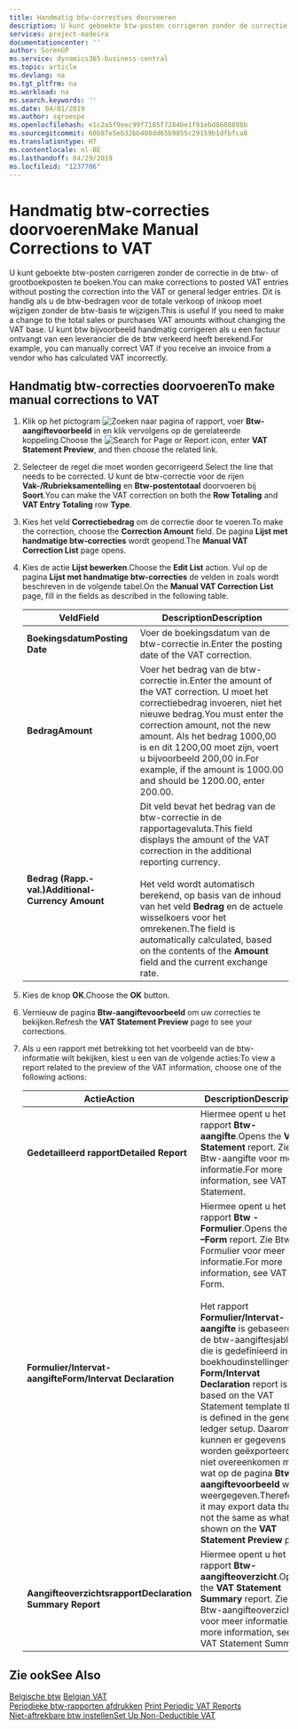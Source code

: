 ```yaml
---
title: Handmatig btw-correcties doorvoeren
description: U kunt geboekte btw-posten corrigeren zonder de correctie in de btw- of grootboekposten te boeken. Dit is handig als u de btw-bedragen voor de totale verkoop of inkoop moet wijzigen zonder de btw-basis te wijzigen. U kunt btw bijvoorbeeld handmatig corrigeren als u een factuur ontvangt van een leverancier die de btw verkeerd heeft berekend.
services: project-madeira
documentationcenter: ''
author: SorenGP
ms.service: dynamics365-business-central
ms.topic: article
ms.devlang: na
ms.tgt_pltfrm: na
ms.workload: na
ms.search.keywords: ''
ms.date: 04/01/2019
ms.author: sgroespe
ms.openlocfilehash: e1c2a5f9eec99f7185f7284be1f91ebd8608898b
ms.sourcegitcommit: 60b87e5eb32bb408dd65b9855c29159b1dfbfca8
ms.translationtype: HT
ms.contentlocale: nl-BE
ms.lasthandoff: 04/29/2019
ms.locfileid: "1237706"
---
```

# <a name="make-manual-corrections-to-vat"></a><span data-ttu-id="35274-105">Handmatig btw-correcties doorvoeren</span><span class="sxs-lookup"><span data-stu-id="35274-105">Make Manual Corrections to VAT</span></span>
<span data-ttu-id="35274-106">U kunt geboekte btw-posten corrigeren zonder de correctie in de btw- of grootboekposten te boeken.</span><span class="sxs-lookup"><span data-stu-id="35274-106">You can make corrections to posted VAT entries without posting the correction into the VAT or general ledger entries.</span></span> <span data-ttu-id="35274-107">Dit is handig als u de btw-bedragen voor de totale verkoop of inkoop moet wijzigen zonder de btw-basis te wijzigen.</span><span class="sxs-lookup"><span data-stu-id="35274-107">This is useful if you need to make a change to the total sales or purchases VAT amounts without changing the VAT base.</span></span> <span data-ttu-id="35274-108">U kunt btw bijvoorbeeld handmatig corrigeren als u een factuur ontvangt van een leverancier die de btw verkeerd heeft berekend.</span><span class="sxs-lookup"><span data-stu-id="35274-108">For example, you can manually correct VAT if you receive an invoice from a vendor who has calculated VAT incorrectly.</span></span>  

## <a name="to-make-manual-corrections-to-vat"></a><span data-ttu-id="35274-109">Handmatig btw-correcties doorvoeren</span><span class="sxs-lookup"><span data-stu-id="35274-109">To make manual corrections to VAT</span></span>  

1.  <span data-ttu-id="35274-110">Klik op het pictogram ![Zoeken naar pagina of rapport](../../media/ui-search/search_small.png "Pictogram Zoeken naar pagina of rapport"), voer **Btw-aangiftevoorbeeld** in en klik vervolgens op de gerelateerde koppeling.</span><span class="sxs-lookup"><span data-stu-id="35274-110">Choose the ![Search for Page or Report](../../media/ui-search/search_small.png "Search for Page or Report icon") icon, enter **VAT Statement Preview**, and then choose the related link.</span></span>  
2.  <span data-ttu-id="35274-111">Selecteer de regel die moet worden gecorrigeerd.</span><span class="sxs-lookup"><span data-stu-id="35274-111">Select the line that needs to be corrected.</span></span> <span data-ttu-id="35274-112">U kunt de btw-correctie voor de rijen **Vak-/Rubrieksamentelling** en **Btw-postentotaal** doorvoeren bij **Soort**.</span><span class="sxs-lookup"><span data-stu-id="35274-112">You can make the VAT correction on both the **Row Totaling** and **VAT Entry Totaling** row **Type**.</span></span>  
3.  <span data-ttu-id="35274-113">Kies het veld **Correctiebedrag** om de correctie door te voeren.</span><span class="sxs-lookup"><span data-stu-id="35274-113">To make the correction, choose the **Correction Amount** field.</span></span> <span data-ttu-id="35274-114">De pagina **Lijst met handmatige btw-correcties** wordt geopend.</span><span class="sxs-lookup"><span data-stu-id="35274-114">The **Manual VAT Correction List** page opens.</span></span>  
4.  <span data-ttu-id="35274-115">Kies de actie **Lijst bewerken**.</span><span class="sxs-lookup"><span data-stu-id="35274-115">Choose the **Edit List** action.</span></span> <span data-ttu-id="35274-116">Vul op de pagina **Lijst met handmatige btw-correcties** de velden in zoals wordt beschreven in de volgende tabel.</span><span class="sxs-lookup"><span data-stu-id="35274-116">On the **Manual VAT Correction List** page, fill in the fields as described in the following table.</span></span>  

    |<span data-ttu-id="35274-117">Veld</span><span class="sxs-lookup"><span data-stu-id="35274-117">Field</span></span>|<span data-ttu-id="35274-118">Description</span><span class="sxs-lookup"><span data-stu-id="35274-118">Description</span></span>|  
    |---------------------------------|---------------------------------------|  
    |<span data-ttu-id="35274-119">**Boekingsdatum**</span><span class="sxs-lookup"><span data-stu-id="35274-119">**Posting Date**</span></span>|<span data-ttu-id="35274-120">Voer de boekingsdatum van de btw-correctie in.</span><span class="sxs-lookup"><span data-stu-id="35274-120">Enter the posting date of the VAT correction.</span></span>|  
    |<span data-ttu-id="35274-121">**Bedrag**</span><span class="sxs-lookup"><span data-stu-id="35274-121">**Amount**</span></span>|<span data-ttu-id="35274-122">Voer het bedrag van de btw-correctie in.</span><span class="sxs-lookup"><span data-stu-id="35274-122">Enter the amount of the VAT correction.</span></span> <span data-ttu-id="35274-123">U moet het correctiebedrag invoeren, niet het nieuwe bedrag.</span><span class="sxs-lookup"><span data-stu-id="35274-123">You must enter the correction amount, not the new amount.</span></span> <span data-ttu-id="35274-124">Als het bedrag 1000,00 is en dit 1200,00 moet zijn, voert u bijvoorbeeld 200,00 in.</span><span class="sxs-lookup"><span data-stu-id="35274-124">For example, if the amount is 1000.00 and should be 1200.00, enter 200.00.</span></span>|  
    |<span data-ttu-id="35274-125">**Bedrag (Rapp.-val.)**</span><span class="sxs-lookup"><span data-stu-id="35274-125">**Additional-Currency Amount**</span></span>|<span data-ttu-id="35274-126">Dit veld bevat het bedrag van de btw-correctie in de rapportagevaluta.</span><span class="sxs-lookup"><span data-stu-id="35274-126">This field displays the amount of the VAT correction in the additional reporting currency.</span></span><br /><br /> <span data-ttu-id="35274-127">Het veld wordt automatisch berekend, op basis van de inhoud van het veld **Bedrag** en de actuele wisselkoers voor het omrekenen.</span><span class="sxs-lookup"><span data-stu-id="35274-127">The field is automatically calculated, based on the contents of the **Amount** field and the current exchange rate.</span></span>|  

5.  <span data-ttu-id="35274-128">Kies de knop **OK**.</span><span class="sxs-lookup"><span data-stu-id="35274-128">Choose the **OK** button.</span></span>  
6.  <span data-ttu-id="35274-129">Vernieuw de pagina **Btw-aangiftevoorbeeld** om uw correcties te bekijken.</span><span class="sxs-lookup"><span data-stu-id="35274-129">Refresh the **VAT Statement Preview** page to see your corrections.</span></span>  
7.  <span data-ttu-id="35274-130">Als u een rapport met betrekking tot het voorbeeld van de btw-informatie wilt bekijken, kiest u een van de volgende acties:</span><span class="sxs-lookup"><span data-stu-id="35274-130">To view a report related to the preview of the VAT information, choose one of the following actions:</span></span>  

    |<span data-ttu-id="35274-131">Actie</span><span class="sxs-lookup"><span data-stu-id="35274-131">Action</span></span>|<span data-ttu-id="35274-132">Description</span><span class="sxs-lookup"><span data-stu-id="35274-132">Description</span></span>|  
    |------------|---------------------------------------|  
    |<span data-ttu-id="35274-133">**Gedetailleerd rapport**</span><span class="sxs-lookup"><span data-stu-id="35274-133">**Detailed Report**</span></span>|<span data-ttu-id="35274-134">Hiermee opent u het rapport **Btw-aangifte**.</span><span class="sxs-lookup"><span data-stu-id="35274-134">Opens the **VAT Statement** report.</span></span> <span data-ttu-id="35274-135">Zie Btw-aangifte voor meer informatie.</span><span class="sxs-lookup"><span data-stu-id="35274-135">For more information, see VAT Statement.</span></span>|  
    |<span data-ttu-id="35274-136">**Formulier/Intervat-aangifte**</span><span class="sxs-lookup"><span data-stu-id="35274-136">**Form/Intervat Declaration**</span></span>|<span data-ttu-id="35274-137">Hiermee opent u het rapport **Btw - Formulier**.</span><span class="sxs-lookup"><span data-stu-id="35274-137">Opens the **VAT –Form** report.</span></span> <span data-ttu-id="35274-138">Zie Btw - Formulier voor meer informatie.</span><span class="sxs-lookup"><span data-stu-id="35274-138">For more information, see VAT - Form.</span></span><br /><br /> <span data-ttu-id="35274-139">Het rapport **Formulier/Intervat-aangifte** is gebaseerd op de btw-aangiftesjabloon die is gedefinieerd in de boekhoudinstellingen.</span><span class="sxs-lookup"><span data-stu-id="35274-139">The **Form/Intervat Declaration** report is based on the VAT Statement template that is defined in the general ledger setup.</span></span> <span data-ttu-id="35274-140">Daarom kunnen er gegevens worden geëxporteerd die niet overeenkomen met wat op de pagina **Btw-aangiftevoorbeeld** wordt weergegeven.</span><span class="sxs-lookup"><span data-stu-id="35274-140">Therefore, it may export data that is not the same as what is shown on the **VAT Statement Preview** page.</span></span>|  
    |<span data-ttu-id="35274-141">**Aangifteoverzichtsrapport**</span><span class="sxs-lookup"><span data-stu-id="35274-141">**Declaration Summary Report**</span></span>|<span data-ttu-id="35274-142">Hiermee opent u het rapport **Btw-aangifteoverzicht**.</span><span class="sxs-lookup"><span data-stu-id="35274-142">Opens the **VAT Statement Summary** report.</span></span> <span data-ttu-id="35274-143">Zie Btw-aangifteoverzicht voor meer informatie.</span><span class="sxs-lookup"><span data-stu-id="35274-143">For more information, see VAT Statement Summary.</span></span>|  

## <a name="see-also"></a><span data-ttu-id="35274-144">Zie ook</span><span class="sxs-lookup"><span data-stu-id="35274-144">See Also</span></span>  
 <span data-ttu-id="35274-145">[Belgische btw](belgian-vat.md) </span><span class="sxs-lookup"><span data-stu-id="35274-145">[Belgian VAT](belgian-vat.md) </span></span>  
 <span data-ttu-id="35274-146">[Periodieke btw-rapporten afdrukken](how-to-print-periodic-vat-reports.md) </span><span class="sxs-lookup"><span data-stu-id="35274-146">[Print Periodic VAT Reports](how-to-print-periodic-vat-reports.md) </span></span>  
 [<span data-ttu-id="35274-147">Niet-aftrekbare btw instellen</span><span class="sxs-lookup"><span data-stu-id="35274-147">Set Up Non-Deductible VAT</span></span>](how-to-set-up-non-deductible-vat.md)

